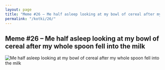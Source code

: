 ```yaml
---
layout: page
title: "Meme #26 – Me half asleep looking at my bowl of cereal after my whole spoon fell into the milk"
permalink: "/kotki/26/"
---
```


## Meme #26 – Me half asleep looking at my bowl of cereal after my whole spoon fell into the milk

![Me half asleep looking at my bowl of cereal after my whole spoon fell into the milk](https://i.chzbgr.com/full/10441187584/h3CE44DCA/half-asleep-looking-at-my-bowl-cereal-after-my-whole-spoon-fell-into-milk)

